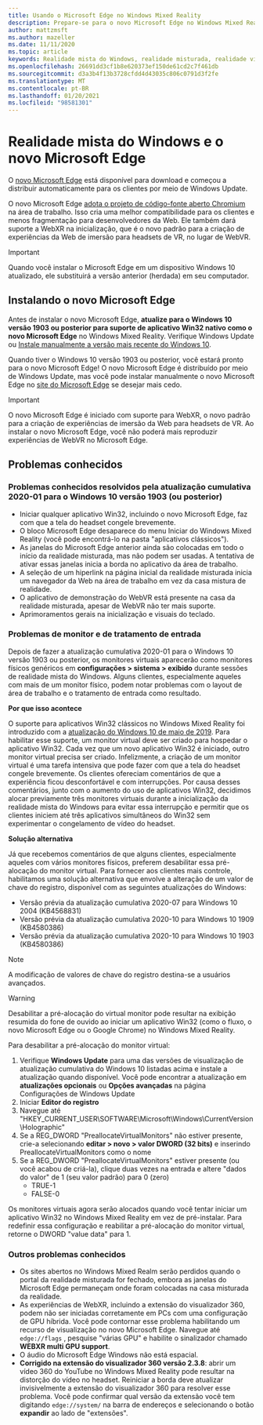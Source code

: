 ```yaml
---
title: Usando o Microsoft Edge no Windows Mixed Reality
description: Prepare-se para o novo Microsoft Edge no Windows Mixed Reality. Inclui alterações esperadas, atualizações a serem verificadas e problemas conhecidos.
author: mattzmsft
ms.author: mazeller
ms.date: 11/11/2020
ms.topic: article
keywords: Realidade mista do Windows, realidade misturada, realidade virtual, VR, MR, página inicial, navegar, contornar, aplicativos, jogos, Microsoft Edge, Chromium, Edge, 360, 360 vídeo, 360 Viewer
ms.openlocfilehash: 26691dd3cf1b8e620373ef150de61cd2c7f461db
ms.sourcegitcommit: d3a3b4f13b3728cfdd4d43035c806c0791d3f2fe
ms.translationtype: MT
ms.contentlocale: pt-BR
ms.lasthandoff: 01/20/2021
ms.locfileid: "98581301"
---
```

# <a name="windows-mixed-reality-and-the-new-microsoft-edge"></a>Realidade mista do Windows e o novo Microsoft Edge

O [novo Microsoft Edge](https://www.microsoft.com/edge) está disponível para download e começou a distribuir automaticamente para os clientes por meio de Windows Update. 

O novo Microsoft Edge [adota o projeto de código-fonte aberto Chromium](https://blogs.windows.com/windowsexperience/2018/12/06/microsoft-edge-making-the-web-better-through-more-open-source-collaboration/) na área de trabalho. Isso cria uma melhor compatibilidade para os clientes e menos fragmentação para desenvolvedores da Web. Ele também dará suporte a WebXR na inicialização, que é o novo padrão para a criação de experiências da Web de imersão para headsets de VR, no lugar de WebVR.

>[!IMPORTANT]
>Quando você instalar o Microsoft Edge em um dispositivo Windows 10 atualizado, ele substituirá a versão anterior (herdada) em seu computador.

## <a name="installing-the-new-microsoft-edge"></a>Instalando o novo Microsoft Edge 

Antes de instalar o novo Microsoft Edge, **atualize para o Windows 10 versão 1903 ou posterior para suporte de aplicativo Win32 nativo como o novo Microsoft Edge** no Windows Mixed Reality. Verifique Windows Update ou [Instale manualmente a versão mais recente do Windows 10](https://www.microsoft.com/software-download/windows10).

Quando tiver o Windows 10 versão 1903 ou posterior, você estará pronto para o novo Microsoft Edge! O novo Microsoft Edge é distribuído por meio de Windows Update, mas você pode instalar manualmente o novo Microsoft Edge no [site do Microsoft Edge](https://www.microsoft.com/edge) se desejar mais cedo.

>[!IMPORTANT]
>O novo Microsoft Edge é iniciado com suporte para WebXR, o novo padrão para a criação de experiências de imersão da Web para headsets de VR. Ao instalar o novo Microsoft Edge, você não poderá mais reproduzir experiências de WebVR no Microsoft Edge. 

## <a name="known-issues"></a>Problemas conhecidos

### <a name="known-issues-resolved-by-the-2020-01-cumulative-update-for-windows-10-version-1903-or-later"></a>Problemas conhecidos resolvidos pela atualização cumulativa 2020-01 para o Windows 10 versão 1903 (ou posterior)

- Iniciar qualquer aplicativo Win32, incluindo o novo Microsoft Edge, faz com que a tela do headset congele brevemente.
- O bloco Microsoft Edge desaparece do menu Iniciar do Windows Mixed Reality (você pode encontrá-lo na pasta "aplicativos clássicos").
- As janelas do Microsoft Edge anterior ainda são colocadas em todo o início da realidade misturada, mas não podem ser usadas. A tentativa de ativar essas janelas inicia a borda no aplicativo da área de trabalho.
- A seleção de um hiperlink na página inicial da realidade misturada inicia um navegador da Web na área de trabalho em vez da casa mistura de realidade.
- O aplicativo de demonstração do WebVR está presente na casa da realidade misturada, apesar de WebVR não ter mais suporte.
- Aprimoramentos gerais na inicialização e visuais do teclado.

### <a name="monitor-and-input-handling-issues"></a>Problemas de monitor e de tratamento de entrada

Depois de fazer a atualização cumulativa 2020-01 para o Windows 10 versão 1903 ou posterior, os monitores virtuais aparecerão como monitores físicos genéricos em **configurações > sistema > exibido** durante sessões de realidade mista do Windows. Alguns clientes, especialmente aqueles com mais de um monitor físico, podem notar problemas com o layout de área de trabalho e o tratamento de entrada como resultado.

**Por que isso acontece**

O suporte para aplicativos Win32 clássicos no Windows Mixed Reality foi introduzido com a [atualização do Windows 10 de maio de 2019](/windows/mixed-reality/release-notes-may-2019). Para habilitar esse suporte, um monitor virtual deve ser criado para hospedar o aplicativo Win32. Cada vez que um novo aplicativo Win32 é iniciado, outro monitor virtual precisa ser criado. Infelizmente, a criação de um monitor virtual é uma tarefa intensiva que pode fazer com que a tela do headset congele brevemente. Os clientes ofereciam comentários de que a experiência ficou desconfortável e com interrupções. Por causa desses comentários, junto com o aumento do uso de aplicativos Win32, decidimos alocar previamente três monitores virtuais durante a inicialização da realidade mista do Windows para evitar essa interrupção e permitir que os clientes iniciem até três aplicativos simultâneos do Win32 sem experimentar o congelamento de vídeo do headset.

**Solução alternativa**

Já que recebemos comentários de que alguns clientes, especialmente aqueles com vários monitores físicos, preferem desabilitar essa pré-alocação do monitor virtual. Para fornecer aos clientes mais controle, habilitamos uma solução alternativa que envolve a alteração de um valor de chave do registro, disponível com as seguintes atualizações do Windows:

- Versão prévia da atualização cumulativa 2020-07 para Windows 10 2004 (KB4568831)
- Versão prévia da atualização cumulativa 2020-10 para Windows 10 1909 (KB4580386)
- Versão prévia da atualização cumulativa 2020-10 para Windows 10 1903 (KB4580386)

>[!NOTE]
>A modificação de valores de chave do registro destina-se a usuários avançados.

>[!WARNING]
>Desabilitar a pré-alocação do virtual monitor pode resultar na exibição resumida do fone de ouvido ao iniciar um aplicativo Win32 (como o fluxo, o novo Microsoft Edge ou o Google Chrome) no Windows Mixed Reality.

Para desabilitar a pré-alocação do monitor virtual:
1. Verifique **Windows Update** para uma das versões de visualização de atualização cumulativa do Windows 10 listadas acima e instale a atualização quando disponível. Você pode encontrar a atualização em **atualizações opcionais** ou **Opções avançadas** na página Configurações de Windows Update
2. Iniciar **Editor do registro**
3. Navegue até "HKEY_CURRENT_USER\SOFTWARE\Microsoft\Windows\CurrentVersion\Holographic\"
4. Se a REG_DWORD "PreallocateVirtualMonitors" não estiver presente, crie-a selecionando **editar > novo > valor DWORD (32 bits)** e inserindo PreallocateVirtualMonitors como o nome
5. Se a REG_DWORD "PreallocateVirtualMonitors" estiver presente (ou você acabou de criá-la), clique duas vezes na entrada e altere "dados do valor" de 1 (seu valor padrão) para 0 (zero)
    * TRUE-1
    * FALSE-0

Os monitores virtuais agora serão alocados quando você tentar iniciar um aplicativo Win32 no Windows Mixed Reality em vez de pré-instalar. Para redefinir essa configuração e reabilitar a pré-alocação do monitor virtual, retorne o DWORD "value data" para 1.

### <a name="other-known-issues"></a>Outros problemas conhecidos

-   Os sites abertos no Windows Mixed Realm serão perdidos quando o portal da realidade misturada for fechado, embora as janelas do Microsoft Edge permaneçam onde foram colocadas na casa misturada da realidade.
- As experiências de WebXR, incluindo a extensão do visualizador 360, podem não ser iniciadas corretamente em PCs com uma configuração de GPU híbrida. Você pode contornar esse problema habilitando um recurso de visualização no novo Microsoft Edge. Navegue até `edge://flags` , pesquise "várias GPU" e habilite o sinalizador chamado **WEBXR multi GPU support**.
-   O áudio do Microsoft Edge Windows não está espacial.
-   **Corrigido na extensão do visualizador 360 versão 2.3.8**: abrir um vídeo 360 do YouTube no Windows Mixed Reality pode resultar na distorção do vídeo no headset. Reiniciar a borda deve atualizar invisivelmente a extensão do visualizador 360 para resolver esse problema. Você pode confirmar qual versão da extensão você tem digitando `edge://system/` na barra de endereços e selecionando o botão **expandir** ao lado de "extensões".